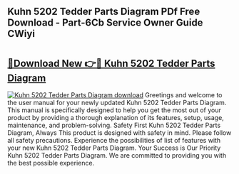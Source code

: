 ## Kuhn 5202 Tedder Parts Diagram PDf Free Download - Part-6Cb Service Owner Guide CWiyi

# <h2><a href="http://dfsa2wy.blite.top/?on=Kuhn+5202+Tedder+Parts+Diagram">🔗Download New 👉🔴 Kuhn 5202 Tedder Parts Diagram</a></h2>

[![Kuhn 5202 Tedder Parts Diagram download](https://i.imgur.com/lujVjoI.png)](http://dfsa2wy.blite.top/?on=Kuhn+5202+Tedder+Parts+Diagram)
Greetings and welcome to the user manual for your newly updated Kuhn 5202 Tedder Parts Diagram. This manual is specifically designed to help you get the most out of your product by providing a thorough explanation of its features, setup, usage, maintenance, and problem-solving. Safety First Kuhn 5202 Tedder Parts Diagram, Always This product is designed with safety in mind. Please follow all safety precautions. Experience the possibilities of list of features with your new Kuhn 5202 Tedder Parts Diagram. Your Success is Our Priority Kuhn 5202 Tedder Parts Diagram. We are committed to providing you with the best possible experience.
